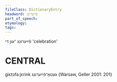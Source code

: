 ```yaml
---
fileClass: DictionaryEntry
headword: פֿײַערונג
part_of_speech: 
etymology: 
tags: 
---
```

פֿײַערונג
־עון
די
'celebration'

CENTRAL
========

giɛtɔfaːjɛrink געטאָ־פֿײַערונג {Warsaw, Geller 2001: 201}